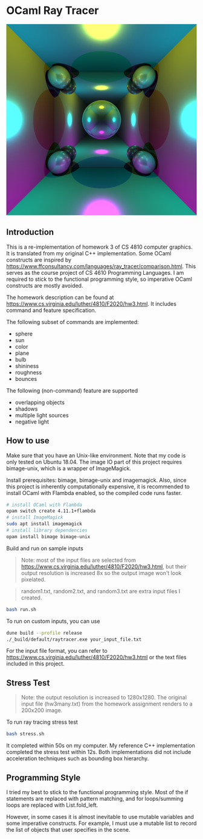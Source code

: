 # OCaml Ray Tracer

![](./demo.png)

## Introduction

This is a re-implementation of homework 3 of CS 4810 computer graphics. It is translated from my original C++ implementation. Some OCaml constructs are inspired by https://www.ffconsultancy.com/languages/ray_tracer/comparison.html. This serves as the course project of CS 4610 Programming Languages. I am required to stick to the functional programming style, so imperative OCaml constructs are mostly avoided.

The homework description can be found at https://www.cs.virginia.edu/luther/4810/F2020/hw3.html. It includes command and feature specification. 

The following subset of commands are implemented:

- sphere
- sun
- color
- plane
- bulb
- shininess
- roughness
- bounces

The following (non-command) feature are supported

- overlapping objects
- shadows
- multiple light sources
- negative light

## How to use

Make sure that you have an Unix-like environment. Note that my code is only tested on Ubuntu 18.04. The image IO part of this project requires bimage-unix, which is a wrapper of ImageMagick. 

Install prerequisites: bimage, bimage-unix and imagemagick. Also, since this project is inherently computationally expensive, it is recommended to install OCaml with Flambda enabled, so the compiled code runs faster. 

```bash
# install OCaml with Flambda
opam switch create 4.11.1+flambda
# install ImageMagick
sudo apt install imagemagick
# install library dependencies
opam install bimage bimage-unix 
```

Build and run on sample inputs

> Note: most of the input files are selected from https://www.cs.virginia.edu/luther/4810/F2020/hw3.html, but their output resolution is increased 8x so the output image won't look pixelated. 

> random1.txt, random2.txt, and random3.txt are extra input files I created.

```bash
bash run.sh
```

To run on custom inputs, you can use

```bash
dune build --profile release
./_build/default/raytracer.exe your_input_file.txt
```

For the input file format, you can refer to https://www.cs.virginia.edu/luther/4810/F2020/hw3.html or the text files included in this project. 

## Stress Test

> Note: the output resolution is increased to 1280x1280. The original input file (hw3many.txt) from the homework assignment renders to a 200x200 image. 

To run ray tracing stress test

```bash
bash stress.sh
```

It completed within 50s on my computer. My reference C++ implementation completed the stress test within 12s. Both implementations did not include acceleration techniques such as bounding box hierarchy.

## Programming Style

I tried my best to stick to the functional programming style. Most of the if statements are replaced with pattern matching, and for loops/summing loops are replaced with List.fold_left. 

However, in some cases it is almost inevitable to use mutable variables and some imperative constructs. For example, I must use a mutable list to record the list of objects that user specifies in the scene. 